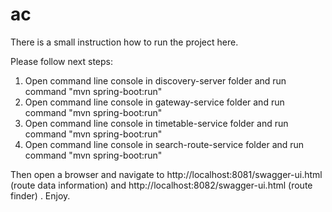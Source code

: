 # ac

There is a small instruction how to run the project here.

Please follow next steps:
1) Open command line console in discovery-server folder and run command "mvn spring-boot:run"
2) Open command line console in gateway-service folder and run command "mvn spring-boot:run"
3) Open command line console in timetable-service folder and run command "mvn spring-boot:run"
4) Open command line console in search-route-service folder and run command "mvn spring-boot:run"

Then open a browser and navigate to http://localhost:8081/swagger-ui.html (route data information) 
and http://localhost:8082/swagger-ui.html (route finder) .
Enjoy.
